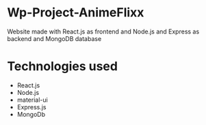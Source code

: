 # Wp-Project-AnimeFlixx
Website made with React.js as frontend and Node.js and Express as backend and MongoDB database
# Technologies used
<ul>
  <li>React.js</li>
  <li>Node.js</li>
  <li>material-ui</li>
  <li>Express.js</li>
  <li>MongoDb</li>
</ul>
